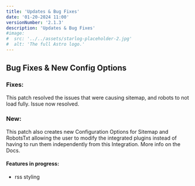 ```yaml
---
title: 'Updates & Bug Fixes'
date: '01-20-2024 11:00'
versionNumber: '2.1.3'
description: 'Updates & Bug Fixes'
#image:
#  src: '../../assets/starlog-placeholder-2.jpg'
#  alt: 'The full Astro logo.'
---
```


## Bug Fixes & New Config Options 

### Fixes: 

This patch resolved the issues that were causing sitemap, and robots to not load fully.  Issue now resolved.

### New: 

This patch also creates new Configuration Options for Sitemap and RobotsTxt allowing the user to modify the integrated plugins instead of having to run them independently from this Integration. More info on the Docs.

#### Features in progress:
- rss styling
